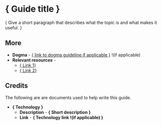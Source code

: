 # { Guide title }

{ Give a short paragraph that describes what the topic is and what makes it useful. }

## More

- **Dogma** - [{ link to dogma guideline if applicable }]() !(if applicable)
- **Relevant resources** -
  - [{ Link 1}]()
  - [{ Link 2}]()

## Credits

The following are are documents used to help write this guide.

- **{ Technology }**
  - **Description** - **{ Short description }**
  - **Link** - **{ Technology link !(if applicable) }**
